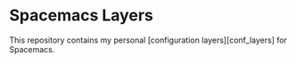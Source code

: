 # Spacemacs Layers

This repository contains my personal [configuration layers][conf_layers] for
Spacemacs.
